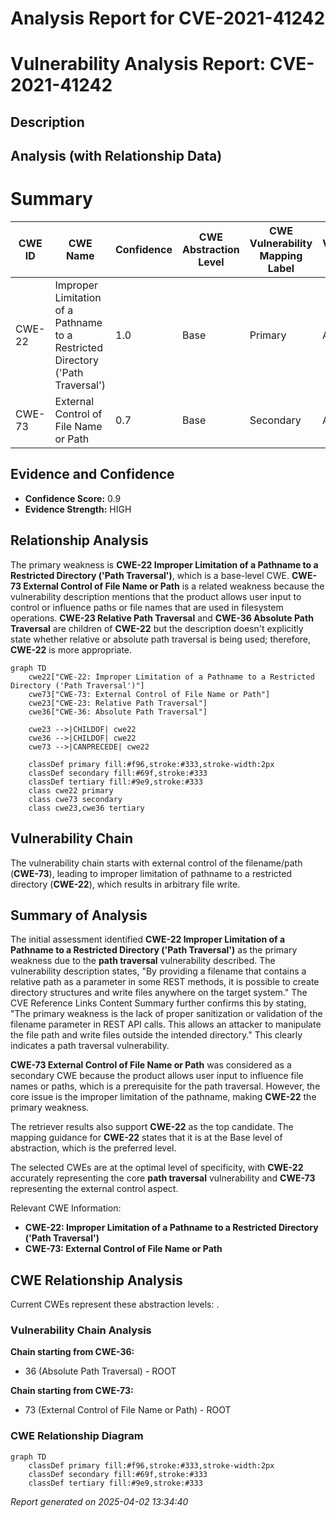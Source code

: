 # Analysis Report for CVE-2021-41242

# Vulnerability Analysis Report: CVE-2021-41242

## Description



## Analysis (with Relationship Data)

# Summary
| CWE ID | CWE Name | Confidence | CWE Abstraction Level | CWE Vulnerability Mapping Label | CWE-Vulnerability Mapping Notes |
|---|---|---|---|---|---|
| CWE-22 | Improper Limitation of a Pathname to a Restricted Directory ('Path Traversal') | 1.0 | Base | Primary | Allowed |
| CWE-73 | External Control of File Name or Path | 0.7 | Base | Secondary | Allowed |

## Evidence and Confidence

*   **Confidence Score:** 0.9
*   **Evidence Strength:** HIGH

## Relationship Analysis
The primary weakness is **CWE-22 Improper Limitation of a Pathname to a Restricted Directory ('Path Traversal')**, which is a base-level CWE. **CWE-73 External Control of File Name or Path** is a related weakness because the vulnerability description mentions that the product allows user input to control or influence paths or file names that are used in filesystem operations. **CWE-23 Relative Path Traversal** and **CWE-36 Absolute Path Traversal** are children of **CWE-22** but the description doesn't explicitly state whether relative or absolute path traversal is being used; therefore, **CWE-22** is more appropriate.

```mermaid
graph TD
    cwe22["CWE-22: Improper Limitation of a Pathname to a Restricted Directory ('Path Traversal')"]
    cwe73["CWE-73: External Control of File Name or Path"]
    cwe23["CWE-23: Relative Path Traversal"]
    cwe36["CWE-36: Absolute Path Traversal"]
    
    cwe23 -->|CHILDOF| cwe22
    cwe36 -->|CHILDOF| cwe22
    cwe73 -->|CANPRECEDE| cwe22
    
    classDef primary fill:#f96,stroke:#333,stroke-width:2px
    classDef secondary fill:#69f,stroke:#333
    classDef tertiary fill:#9e9,stroke:#333
    class cwe22 primary
    class cwe73 secondary
    class cwe23,cwe36 tertiary
```

## Vulnerability Chain
The vulnerability chain starts with external control of the filename/path (**CWE-73**), leading to improper limitation of pathname to a restricted directory (**CWE-22**), which results in arbitrary file write.

## Summary of Analysis
The initial assessment identified **CWE-22 Improper Limitation of a Pathname to a Restricted Directory ('Path Traversal')** as the primary weakness due to the **path traversal** vulnerability described. The vulnerability description states, "By providing a filename that contains a relative path as a parameter in some REST methods, it is possible to create directory structures and write files anywhere on the target system." The CVE Reference Links Content Summary further confirms this by stating, "The primary weakness is the lack of proper sanitization or validation of the filename parameter in REST API calls. This allows an attacker to manipulate the file path and write files outside the intended directory." This clearly indicates a path traversal vulnerability.

**CWE-73 External Control of File Name or Path** was considered as a secondary CWE because the product allows user input to influence file names or paths, which is a prerequisite for the path traversal. However, the core issue is the improper limitation of the pathname, making **CWE-22** the primary weakness.

The retriever results also support **CWE-22** as the top candidate. The mapping guidance for **CWE-22** states that it is at the Base level of abstraction, which is the preferred level.

The selected CWEs are at the optimal level of specificity, with **CWE-22** accurately representing the core **path traversal** vulnerability and **CWE-73** representing the external control aspect.

Relevant CWE Information:
- **CWE-22: Improper Limitation of a Pathname to a Restricted Directory ('Path Traversal')**
- **CWE-73: External Control of File Name or Path**


## CWE Relationship Analysis

Current CWEs represent these abstraction levels: .


### Vulnerability Chain Analysis

**Chain starting from CWE-36:**
- 36 (Absolute Path Traversal) - ROOT


**Chain starting from CWE-73:**
- 73 (External Control of File Name or Path) - ROOT



### CWE Relationship Diagram

```mermaid
graph TD
    classDef primary fill:#f96,stroke:#333,stroke-width:2px
    classDef secondary fill:#69f,stroke:#333
    classDef tertiary fill:#9e9,stroke:#333
```



*Report generated on 2025-04-02 13:34:40*
